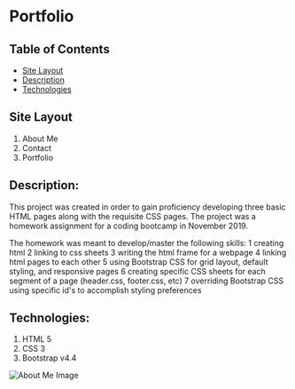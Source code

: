 # Portfolio

## Table of Contents
* [Site Layout](#site-layout)
* [Description](#description)
* [Technologies](#technologies)


## Site Layout 
  1. About Me
  2. Contact
  3. Portfolio

## Description:
This project was created in order to gain proficiency developing three basic HTML pages along with the requisite CSS pages. The project was a homework assignment for a coding bootcamp in November 2019. 

The homework was meant to develop/master the following skills:
  1 creating html <head>
  2 linking <head> to css sheets
  3 writing the html frame for a webpage
  4 linking html pages to each other 
  5 using Bootstrap CSS for grid layout, default styling, and responsive pages
  6 creating specific CSS sheets for each segment of a page (header.css, footer.css, etc)
  7 overriding Bootstrap CSS using specific id's to accomplish styling preferences
 
 ## Technologies:
 1. HTML 5
 2. CSS 3
 3. Bootstrap v4.4
  
  ![About Me Image](./images/ReadMeImage.jpg)
  

